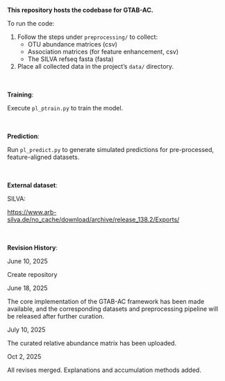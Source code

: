 **This repository hosts the codebase for GTAB-AC.**

To run the code:

1. Follow the steps under `preprocessing/` to collect:
   - OTU abundance matrices (csv)
   - Association matrices (for feature enhancement, csv)
   - The SILVA refseq fasta (fasta)
2. Place all collected data in the project’s `data/` directory.

<br><br>
**Training**:

Execute `pl_ptrain.py` to train the model.

<br><br>
**Prediction**:

Run `pl_predict.py` to generate simulated predictions for pre-processed, feature-aligned datasets.

<br><br>
**External dataset**:

SILVA:

https://www.arb-silva.de/no_cache/download/archive/release_138.2/Exports/

<br><br>
**Revision History**:

June 10, 2025

Create repository

June 18, 2025

The core implementation of the GTAB-AC framework has been made available, and the corresponding datasets and preprocessing pipeline will be released after further curation.

July 10, 2025

The curated relative abundance matrix has been uploaded.

Oct 2, 2025

All revises merged. Explanations and accumulation methods added.
